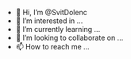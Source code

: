 - 👋 Hi, I’m @SvitDolenc
- 👀 I’m interested in ...
- 🌱 I’m currently learning ...
- 💞️ I’m looking to collaborate on ...
- 📫 How to reach me ...

<!---
SvitDolenc/SvitDolenc is a ✨ special ✨ repository because its `README.md` (this file) appears on your GitHub profile.
You can click the Preview link to take a look at your changes.
--->
